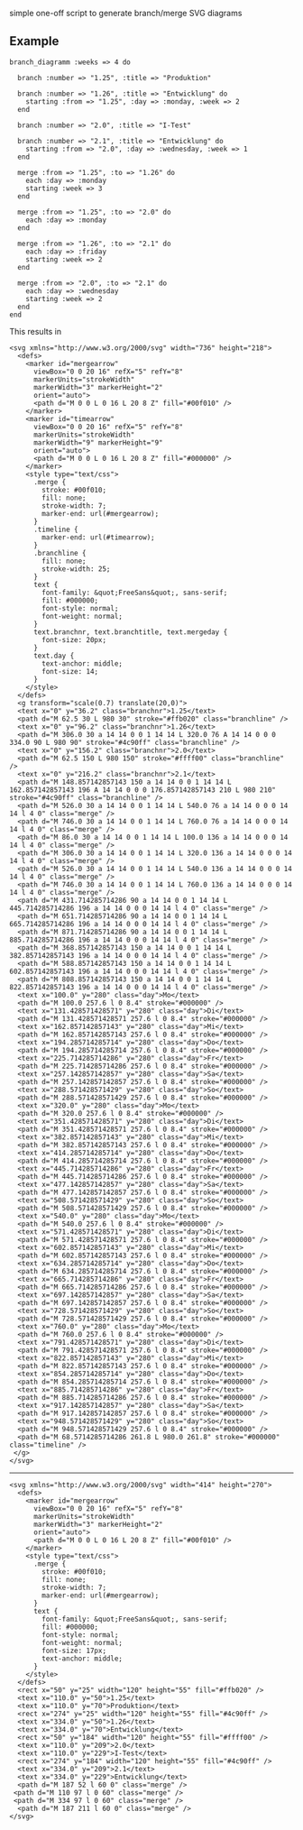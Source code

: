 simple one-off script to generate branch/merge SVG diagrams


Example
-------

    branch_diagramm :weeks => 4 do

      branch :number => "1.25", :title => "Produktion"

      branch :number => "1.26", :title => "Entwicklung" do
        starting :from => "1.25", :day => :monday, :week => 2
      end

      branch :number => "2.0", :title => "I-Test"

      branch :number => "2.1", :title => "Entwicklung" do
        starting :from => "2.0", :day => :wednesday, :week => 1
      end

      merge :from => "1.25", :to => "1.26" do
        each :day => :monday
        starting :week => 3
      end

      merge :from => "1.25", :to => "2.0" do
        each :day => :monday
      end

      merge :from => "1.26", :to => "2.1" do
        each :day => :friday
        starting :week => 2
      end

      merge :from => "2.0", :to => "2.1" do
        each :day => :wednesday
        starting :week => 2
      end
    end

This results in

    <svg xmlns="http://www.w3.org/2000/svg" width="736" height="218">
      <defs>
        <marker id="mergearrow"
          viewBox="0 0 20 16" refX="5" refY="8"
          markerUnits="strokeWidth"
          markerWidth="3" markerHeight="2"
          orient="auto">
          <path d="M 0 0 L 0 16 L 20 8 Z" fill="#00f010" />
        </marker>
        <marker id="timearrow"
          viewBox="0 0 20 16" refX="5" refY="8"
          markerUnits="strokeWidth"
          markerWidth="9" markerHeight="9"
          orient="auto">
          <path d="M 0 0 L 0 16 L 20 8 Z" fill="#000000" />
        </marker>
        <style type="text/css">
          .merge {
            stroke: #00f010;
            fill: none;
            stroke-width: 7;
            marker-end: url(#mergearrow);
          }
          .timeline {
            marker-end: url(#timearrow);
          }
          .branchline {
            fill: none;
            stroke-width: 25;
          }
          text {
            font-family: &quot;FreeSans&quot;, sans-serif;
            fill: #000000;
            font-style: normal;
            font-weight: normal;
          }
          text.branchnr, text.branchtitle, text.mergeday {
            font-size: 20px;
          }
          text.day {
            text-anchor: middle;
            font-size: 14;
          }
        </style>
      </defs>
      <g transform="scale(0.7) translate(20,0)">
      <text x="0" y="36.2" class="branchnr">1.25</text>
      <path d="M 62.5 30 L 980 30" stroke="#ffb020" class="branchline" />
      <text x="0" y="96.2" class="branchnr">1.26</text>
      <path d="M 306.0 30 a 14 14 0 0 1 14 14 L 320.0 76 A 14 14 0 0 0 334.0 90 L 980 90" stroke="#4c90ff" class="branchline" />
      <text x="0" y="156.2" class="branchnr">2.0</text>
      <path d="M 62.5 150 L 980 150" stroke="#ffff00" class="branchline" />
      <text x="0" y="216.2" class="branchnr">2.1</text>
      <path d="M 148.857142857143 150 a 14 14 0 0 1 14 14 L 162.857142857143 196 A 14 14 0 0 0 176.857142857143 210 L 980 210" stroke="#4c90ff" class="branchline" />
      <path d="M 526.0 30 a 14 14 0 0 1 14 14 L 540.0 76 a 14 14 0 0 0 14 14 l 4 0" class="merge" />
      <path d="M 746.0 30 a 14 14 0 0 1 14 14 L 760.0 76 a 14 14 0 0 0 14 14 l 4 0" class="merge" />
      <path d="M 86.0 30 a 14 14 0 0 1 14 14 L 100.0 136 a 14 14 0 0 0 14 14 l 4 0" class="merge" />
      <path d="M 306.0 30 a 14 14 0 0 1 14 14 L 320.0 136 a 14 14 0 0 0 14 14 l 4 0" class="merge" />
      <path d="M 526.0 30 a 14 14 0 0 1 14 14 L 540.0 136 a 14 14 0 0 0 14 14 l 4 0" class="merge" />
      <path d="M 746.0 30 a 14 14 0 0 1 14 14 L 760.0 136 a 14 14 0 0 0 14 14 l 4 0" class="merge" />
      <path d="M 431.714285714286 90 a 14 14 0 0 1 14 14 L 445.714285714286 196 a 14 14 0 0 0 14 14 l 4 0" class="merge" />
      <path d="M 651.714285714286 90 a 14 14 0 0 1 14 14 L 665.714285714286 196 a 14 14 0 0 0 14 14 l 4 0" class="merge" />
      <path d="M 871.714285714286 90 a 14 14 0 0 1 14 14 L 885.714285714286 196 a 14 14 0 0 0 14 14 l 4 0" class="merge" />
      <path d="M 368.857142857143 150 a 14 14 0 0 1 14 14 L 382.857142857143 196 a 14 14 0 0 0 14 14 l 4 0" class="merge" />
      <path d="M 588.857142857143 150 a 14 14 0 0 1 14 14 L 602.857142857143 196 a 14 14 0 0 0 14 14 l 4 0" class="merge" />
      <path d="M 808.857142857143 150 a 14 14 0 0 1 14 14 L 822.857142857143 196 a 14 14 0 0 0 14 14 l 4 0" class="merge" />
      <text x="100.0" y="280" class="day">Mo</text>
      <path d="M 100.0 257.6 l 0 8.4" stroke="#000000" /> 
      <text x="131.428571428571" y="280" class="day">Di</text>
      <path d="M 131.428571428571 257.6 l 0 8.4" stroke="#000000" /> 
      <text x="162.857142857143" y="280" class="day">Mi</text>
      <path d="M 162.857142857143 257.6 l 0 8.4" stroke="#000000" /> 
      <text x="194.285714285714" y="280" class="day">Do</text>
      <path d="M 194.285714285714 257.6 l 0 8.4" stroke="#000000" /> 
      <text x="225.714285714286" y="280" class="day">Fr</text>
      <path d="M 225.714285714286 257.6 l 0 8.4" stroke="#000000" /> 
      <text x="257.142857142857" y="280" class="day">Sa</text>
      <path d="M 257.142857142857 257.6 l 0 8.4" stroke="#000000" /> 
      <text x="288.571428571429" y="280" class="day">So</text>
      <path d="M 288.571428571429 257.6 l 0 8.4" stroke="#000000" /> 
      <text x="320.0" y="280" class="day">Mo</text>
      <path d="M 320.0 257.6 l 0 8.4" stroke="#000000" /> 
      <text x="351.428571428571" y="280" class="day">Di</text>
      <path d="M 351.428571428571 257.6 l 0 8.4" stroke="#000000" /> 
      <text x="382.857142857143" y="280" class="day">Mi</text>
      <path d="M 382.857142857143 257.6 l 0 8.4" stroke="#000000" /> 
      <text x="414.285714285714" y="280" class="day">Do</text>
      <path d="M 414.285714285714 257.6 l 0 8.4" stroke="#000000" /> 
      <text x="445.714285714286" y="280" class="day">Fr</text>
      <path d="M 445.714285714286 257.6 l 0 8.4" stroke="#000000" /> 
      <text x="477.142857142857" y="280" class="day">Sa</text>
      <path d="M 477.142857142857 257.6 l 0 8.4" stroke="#000000" /> 
      <text x="508.571428571429" y="280" class="day">So</text>
      <path d="M 508.571428571429 257.6 l 0 8.4" stroke="#000000" /> 
      <text x="540.0" y="280" class="day">Mo</text>
      <path d="M 540.0 257.6 l 0 8.4" stroke="#000000" /> 
      <text x="571.428571428571" y="280" class="day">Di</text>
      <path d="M 571.428571428571 257.6 l 0 8.4" stroke="#000000" /> 
      <text x="602.857142857143" y="280" class="day">Mi</text>
      <path d="M 602.857142857143 257.6 l 0 8.4" stroke="#000000" /> 
      <text x="634.285714285714" y="280" class="day">Do</text>
      <path d="M 634.285714285714 257.6 l 0 8.4" stroke="#000000" /> 
      <text x="665.714285714286" y="280" class="day">Fr</text>
      <path d="M 665.714285714286 257.6 l 0 8.4" stroke="#000000" /> 
      <text x="697.142857142857" y="280" class="day">Sa</text>
      <path d="M 697.142857142857 257.6 l 0 8.4" stroke="#000000" /> 
      <text x="728.571428571429" y="280" class="day">So</text>
      <path d="M 728.571428571429 257.6 l 0 8.4" stroke="#000000" /> 
      <text x="760.0" y="280" class="day">Mo</text>
      <path d="M 760.0 257.6 l 0 8.4" stroke="#000000" /> 
      <text x="791.428571428571" y="280" class="day">Di</text>
      <path d="M 791.428571428571 257.6 l 0 8.4" stroke="#000000" /> 
      <text x="822.857142857143" y="280" class="day">Mi</text>
      <path d="M 822.857142857143 257.6 l 0 8.4" stroke="#000000" /> 
      <text x="854.285714285714" y="280" class="day">Do</text>
      <path d="M 854.285714285714 257.6 l 0 8.4" stroke="#000000" /> 
      <text x="885.714285714286" y="280" class="day">Fr</text>
      <path d="M 885.714285714286 257.6 l 0 8.4" stroke="#000000" /> 
      <text x="917.142857142857" y="280" class="day">Sa</text>
      <path d="M 917.142857142857 257.6 l 0 8.4" stroke="#000000" /> 
      <text x="948.571428571429" y="280" class="day">So</text>
      <path d="M 948.571428571429 257.6 l 0 8.4" stroke="#000000" /> 
      <path d="M 68.5714285714286 261.8 L 980.0 261.8" stroke="#000000" class="timeline" />
     </g>
    </svg>

----

    <svg xmlns="http://www.w3.org/2000/svg" width="414" height="270">
      <defs>
        <marker id="mergearrow"
          viewBox="0 0 20 16" refX="5" refY="8"
          markerUnits="strokeWidth"
          markerWidth="3" markerHeight="2"
          orient="auto">
          <path d="M 0 0 L 0 16 L 20 8 Z" fill="#00f010" />
        </marker>
        <style type="text/css">
          .merge {
            stroke: #00f010;
            fill: none;
            stroke-width: 7;
            marker-end: url(#mergearrow);
          }
          text {
            font-family: &quot;FreeSans&quot;, sans-serif;
            fill: #000000;
            font-style: normal;
            font-weight: normal;
            font-size: 17px;
            text-anchor: middle;
          }
        </style>
      </defs>
      <rect x="50" y="25" width="120" height="55" fill="#ffb020" />
      <text x="110.0" y="50">1.25</text>
      <text x="110.0" y="70">Produktion</text>
      <rect x="274" y="25" width="120" height="55" fill="#4c90ff" />
      <text x="334.0" y="50">1.26</text>
      <text x="334.0" y="70">Entwicklung</text>
      <rect x="50" y="184" width="120" height="55" fill="#ffff00" />
      <text x="110.0" y="209">2.0</text>
      <text x="110.0" y="229">I-Test</text>
      <rect x="274" y="184" width="120" height="55" fill="#4c90ff" />
      <text x="334.0" y="209">2.1</text>
      <text x="334.0" y="229">Entwicklung</text>
      <path d="M 187 52 l 60 0" class="merge" />
     <path d="M 110 97 l 0 60" class="merge" />
     <path d="M 334 97 l 0 60" class="merge" />
      <path d="M 187 211 l 60 0" class="merge" />
    </svg>
